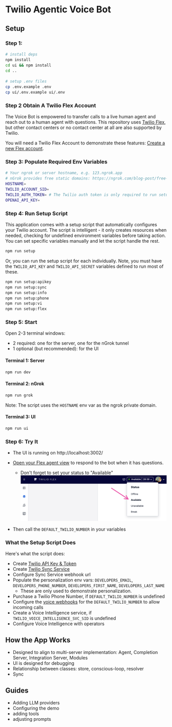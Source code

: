 # Twilio Agentic Voice Bot

## Setup

### Step 1:

```bash
# install deps
npm install
cd ui && npm install
cd ..

# setup .env files
cp .env.example .env
cp ui/.env.example ui/.env
```

### Step 2 Obtain A Twilio Flex Account

The Voice Bot is empowered to transfer calls to a live human agent and reach out to a human agent with questions. This repository uses [Twilio Flex](https://www.twilio.com/en-us/flex), but other contact centers or no contact center at all are also supported by Twilio.

You will need a Twilio Flex Account to demonstrate these features: [Create a new Flex account](https://www.twilio.com/console/projects/create?g=/console/flex/setup).

### Step 3: Populate Required Env Variables

```bash
# Your ngrok or server hostname, e.g. 123.ngrok.app
# nGrok provides free static domains: https://ngrok.com/blog-post/free-static-domains-ngrok-users
HOSTNAME=
TWILIO_ACCOUNT_SID=
TWILIO_AUTH_TOKEN= # The Twilio auth token is only required to run setup script and it's only used to generate TWILIO_API_KEY & TWILIO_API_SECRET. If you provide the key/secret, then the auth token is is not required.
OPENAI_API_KEY=
```

### Step 4: Run Setup Script

This application comes with a setup script that automatically configures your Twilio account. The script is intelligent - it only creates resources when needed, checking for undefined environment variables before taking action. You can set specific variables manually and let the script handle the rest.

```bash
npm run setup
```

Or, you can run the setup script for each individually. Note, you must have the `TWILIO_API_KEY` and `TWILIO_API_SECRET` variables defined to run most of these.

```bash
npm run setup:apikey
npm run setup:sync
npm run setup:info
npm run setup:phone
npm run setup:vi
npm run setup:flex
```

### Step 5: Start

Open 2-3 terminal windows:

- 2 required: one for the server, one for the nGrok tunnel
- 1 optional (but recommended): for the UI

#### Terminal 1: Server

```bash
npm run dev
```

#### Terminal 2: nGrok

```bash
npm run grok
```

Note: The script uses the `HOSTNAME` env var as the ngrok private domain.

#### Terminal 3: UI

```bash
npm run ui
```

### Step 6: Try It

- The UI is running on http://localhost:3002/
- [Open your Flex agent view](https://www.twilio.com/console/flex/service-login) to respond to the bot when it has questions.

  - Don't forget to set your status to "Available"
    <img src="/docs/flex-set-availability.png">

- Then call the `DEFAULT_TWILIO_NUMBER` in your variables

### What the Setup Script Does

Here's what the script does:

- Create [Twilio API Key & Token](https://www.twilio.com/docs/iam/api-keys)
- Create [Twilio Sync Service](https://www.twilio.com/docs/sync)
- Configure Sync Service webhook url
- Populate the personalization env vars: `DEVELOPERS_EMAIL`, `DEVELOPERS_PHONE_NUMBER`, `DEVELOPERS_FIRST_NAME`, `DEVELOPERS_LAST_NAME`
  - These are only used to demonstrate personalization.
- Purchase a Twilio Phone Number, if `DEFAULT_TWILIO_NUMBER` is undefined
- Configure the [voice webhooks](https://www.twilio.com/docs/usage/webhooks/voice-webhooks) for the `DEFAULT_TWILIO_NUMBER` to allow incoming calls
- Create a Voice Intelligence service, if `TWILIO_VOICE_INTELLIGENCE_SVC_SID` is undefined
- Configure Voice Intelligence with operators

## How the App Works

- Designed to align to multi-server implementation: Agent, Completion Server, Integration Server, Modules
- UI is designed for debugging
- Relationship between classes: store, conscious-loop, resolver
- Sync

## Guides

- Adding LLM providers
- Configuring the demo
- adding tools
- adjusting prompts
